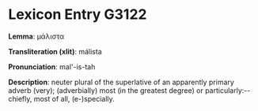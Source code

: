 # Lexicon Entry G3122

**Lemma**: μάλιστα

**Transliteration (xlit)**: málista

**Pronunciation**: mal'-is-tah

**Description**:
neuter plural of the superlative of an apparently primary adverb  (very); (adverbially) most (in the greatest degree) or particularly:--chiefly, most of all, (e-)specially.
